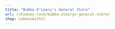 ```yaml
---
title: "Bubba O'Leary's General Store"
url: /chimney-rock/bubba-olearys-general-store/
shop: Lebensmittel
---
```

